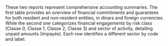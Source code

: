 These two reports represent comprehensive accounting summaries. The first table provides an overview of financial commitments and guarantees for both resident and non-resident entities, in dinars and foreign currencies. While the second one categorizes financial engagements by risk class (Classe 0, Classe 1, Classe 2, Classe 3) and sector of activity, detailing unpaid amounts (Impayés). Each row identifies a different sector by code and label.
